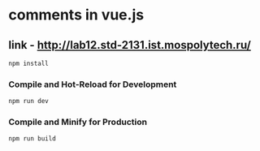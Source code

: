 # comments in vue.js
## link - http://lab12.std-2131.ist.mospolytech.ru/

```sh
npm install
```

### Compile and Hot-Reload for Development

```sh
npm run dev
```

### Compile and Minify for Production

```sh
npm run build
```
